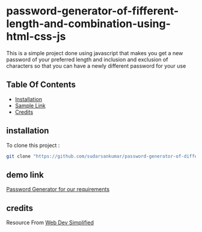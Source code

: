 # password-generator-of-fifferent-length-and-combination-using-html-css-js
This is a simple project done using javascript that makes you get a new password of your preferred length and inclusion and exclusion of characters so that you can have a newly different password for your use
## Table Of Contents
- [Installation](#installation)
- [Sample Link](#sample-link)
- [Credits](#credits)

## installation
To clone this project :

```bash
git clone "https://github.com/sudarsankumar/password-generator-of-different-length-and-combination-using-html-css-js.git"
```

## demo link
[Password Generator for our requirements](https://sudarsankumar.github.io/password-generator-of-fifferent-length-and-combination-using-html-css-js/)

## credits
Resource From [Web Dev Simplified](https://www.youtube.com/channel/UCFbNIlppjAuEX4znoulh0Cw)